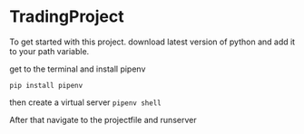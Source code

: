 # TradingProject

To get started with this project. download latest version of python and add it to your path variable.

get to the terminal and install pipenv 

`pip install pipenv     `


then create a virtual server 
`pipenv shell    `

After that navigate to the projectfile and runserver

